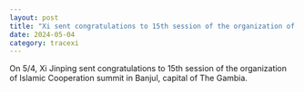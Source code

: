 ```yaml
---
layout: post
title: "Xi sent congratulations to 15th session of the organization of Islamic Cooperation summit"
date: 2024-05-04
category: tracexi
---
```


On 5/4, Xi Jinping sent congratulations to 15th session of the organization of Islamic Cooperation summit in Banjul, capital of The Gambia. 


